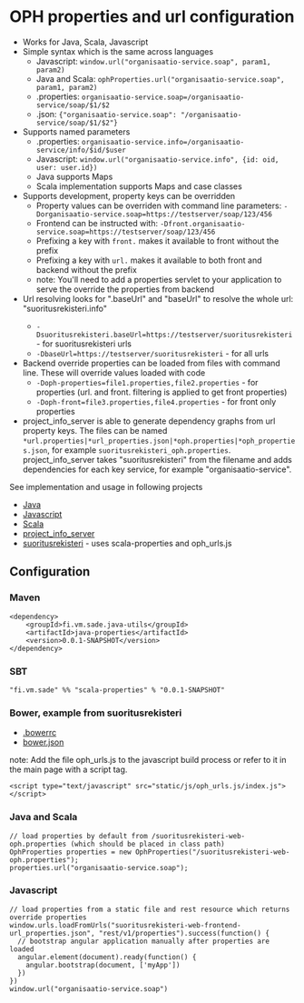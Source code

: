 # OPH properties and url configuration

* Works for Java, Scala, Javascript
* Simple syntax which is the same across languages
  * Javascript: `window.url("organisaatio-service.soap", param1, param2)`
  * Java and Scala: `ophProperties.url("organisaatio-service.soap", param1, param2)`
  * .properties: `organisaatio-service.soap=/organisaatio-service/soap/$1/$2`
  * .json: `{"organisaatio-service.soap": "/organisaatio-service/soap/$1/$2"}`
* Supports named parameters
    * .properties: `organisaatio-service.info=/organisaatio-service/info/$id/$user`
    * Javascript: `window.url("organisaatio-service.info", {id: oid, user: user.id})`
    * Java supports Maps
    * Scala implementation supports Maps and case classes
* Supports development, property keys can be overridden
    * Property values can be overriden with command line parameters: `-Dorganisaatio-service.soap=https://testserver/soap/123/456`
    * Frontend can be instructed with: `-Dfront.organisaatio-service.soap=https://testserver/soap/123/456`
    * Prefixing a key with `front.` makes it available to front without the prefix
    * Prefixing a key with `url.` makes it available to both front and backend without the prefix
    * note: You'll need to add a properties servlet to your application to serve the override the properties from backend
* Url resolving looks for "<service>.baseUrl" and "baseUrl" to resolve the whole url: "suoritusrekisteri.info"
    * `-Dsuoritusrekisteri.baseUrl=https://testserver/suoritusrekisteri` - for suoritusrekisteri urls
    * `-DbaseUrl=https://testserver/suoritusrekisteri` - for all urls
* Backend override properties can be loaded from files with command line. These will override values loaded with code
    * `-Doph-properties=file1.properties,file2.properties` - for properties (url. and front. filtering is applied to get front properties)
    * `-Doph-front=file3.properties,file4.properties` - for front only properties
* project_info_server is able to generate dependency graphs from url property keys. The files can be named
`*url.properties|*url_properties.json|*oph.properties|*oph_properties.json`, for example `suoritusrekisteri_oph.properties`.
project_info_server takes "suoritusrekisteri" from the filename and adds dependencies for each key service, for example "organisaatio-service".

See implementation and usage in following projects
* [Java](https://github.com/Opetushallitus/java-utils/tree/master/java-properties)
* [Javascript](https://github.com/Opetushallitus/java-utils/tree/master/java-properties/javascript)
* [Scala](https://github.com/Opetushallitus/scala-utils/tree/master/scala-properties_2.11)
* [project_info_server](https://github.com/Opetushallitus/dokumentaatio/tree/master/project_info)
* [suoritusrekisteri](https://github.com/Opetushallitus/hakurekisteri) - uses scala-properties and oph_urls.js

## Configuration

### Maven

    <dependency>
        <groupId>fi.vm.sade.java-utils</groupId>
        <artifactId>java-properties</artifactId>
        <version>0.0.1-SNAPSHOT</version>
    </dependency>

### SBT

    "fi.vm.sade" %% "scala-properties" % "0.0.1-SNAPSHOT"

### Bower, example from suoritusrekisteri

* [.bowerrc](https://github.com/Opetushallitus/hakurekisteri/blob/master/.bowerrc)
* [bower.json](https://github.com/Opetushallitus/hakurekisteri/blob/master/bower.json)

note: Add the file oph_urls.js to the javascript build process or refer to it in the main page with a script tag.

    <script type="text/javascript" src="static/js/oph_urls.js/index.js"></script>

### Java and Scala

    // load properties by default from /suoritusrekisteri-web-oph.properties (which should be placed in class path)
    OphProperties properties = new OphProperties("/suoritusrekisteri-web-oph.properties");
    properties.url("organisaatio-service.soap");

### Javascript

    // load properties from a static file and rest resource which returns override properties
    window.urls.loadFromUrls("suoritusrekisteri-web-frontend-url_properties.json", "rest/v1/properties").success(function() {
      // bootstrap angular application manually after properties are loaded
      angular.element(document).ready(function() {
        angular.bootstrap(document, ['myApp'])
      })
    })
    window.url("organisaatio-service.soap")
